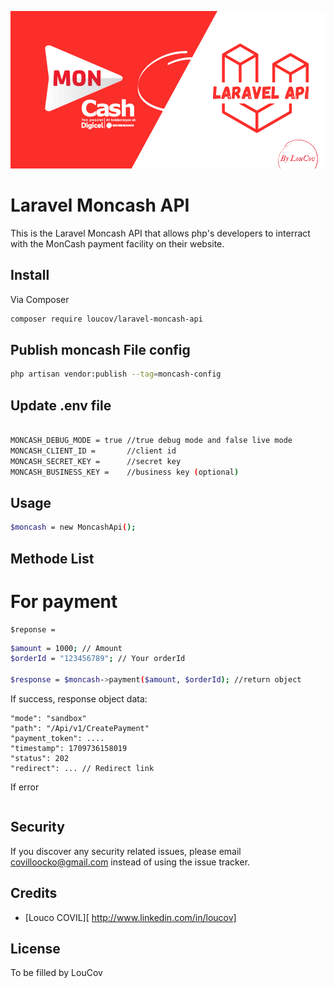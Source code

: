 
<p align="center">
    <img src="https://raw.githubusercontent.com/LouCov/laravel-moncash-api/main/.github/assets/laravel-moncash-api-logo.png" alt="loucov"/>
</p>


# Laravel Moncash API

This is the Laravel Moncash API that allows php's developers to interract with the MonCash payment facility on their website. 


## Install

Via Composer

``` bash
composer require loucov/laravel-moncash-api
```


## Publish moncash File config

``` bash
php artisan vendor:publish --tag=moncash-config
```


## Update .env file

``` bash

MONCASH_DEBUG_MODE = true //true debug mode and false live mode
MONCASH_CLIENT_ID =       //client id
MONCASH_SECRET_KEY =      //secret key
MONCASH_BUSINESS_KEY =    //business key (optional)
```


## Usage
 
``` bash
$moncash = new MoncashApi();
```

## Methode List

# For payment

```
$reponse = 
```


``` bash
$amount = 1000; // Amount
$orderId = "123456789"; // Your orderId

$response = $moncash->payment($amount, $orderId); //return object
```

If success, response object data:

```
"mode": "sandbox"
"path": "/Api/v1/CreatePayment"
"payment_token": ....
"timestamp": 1709736158019
"status": 202
"redirect": ... // Redirect link
```

If error

```

```



## Security

If you discover any security related issues, please email covilloocko@gmail.com instead of using the issue tracker.


## Credits

- [Louco COVIL][ http://www.linkedin.com/in/loucov]


## License

To be filled by LouCov